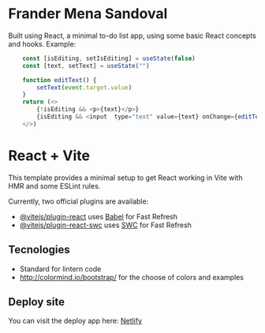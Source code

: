 # Frander Mena Sandoval
Built using React, a minimal to-do list app, using some basic React concepts and hooks. Example:

```Javascript
    const [isEditing, setIsEditing] = useState(false)
    const [text, setText] = useState("")

    function editText() {
        setText(event.target.value)
    }
    return (<>
        {!isEditing && <p>{text}</p>}
        {isEditing && <input  type="text" value={text} onChange={editText()} />}
    </>)
```

# React + Vite

This template provides a minimal setup to get React working in Vite with HMR and some ESLint rules.

Currently, two official plugins are available:

- [@vitejs/plugin-react](https://github.com/vitejs/vite-plugin-react/blob/main/packages/plugin-react/README.md) uses [Babel](https://babeljs.io/) for Fast Refresh
- [@vitejs/plugin-react-swc](https://github.com/vitejs/vite-plugin-react-swc) uses [SWC](https://swc.rs/) for Fast Refresh

## Tecnologies
- Standard for lintern code
- http://colormind.io/bootstrap/ for the choose of colors and examples

## Deploy site
You can visit the deploy app here: [Netlify](https://todo-app-frander.netlify.app/)

